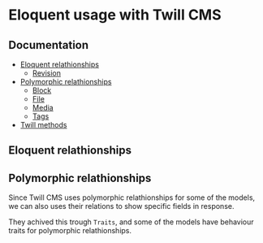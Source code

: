 # Eloquent usage with Twill CMS

Documentation
-----
- [Eloquent relathionships](#eloquent-relathionships)
    - [Revision](https://github.com/kallefrombosnia/twill-graphql/blob/master/docs/eloquent/REVISIONS.md)
- [Polymorphic relathionships](#polymorphic-relathionships)
    - [Block](https://github.com/kallefrombosnia/twill-graphql/tree/master/docs/eloquent/polymorphic/BLOCK.md)
    - [File](https://github.com/kallefrombosnia/twill-graphql/tree/master/docs/eloquent/polymorphic/FILE.md)
    - [Media](https://github.com/kallefrombosnia/twill-graphql/tree/master/docs/eloquent/polymorphic/MEDIA.md)
    - [Tags](https://github.com/kallefrombosnia/twill-graphql/tree/master/docs/eloquent/polymorphic/TAGS.md)
- [Twill methods](#twill-methods)



## Eloquent relathionships




## Polymorphic relathionships

Since Twill CMS uses polymorphic relathionships for some of the models, we can also uses their relations to show specific fields in response.

They achived this trough `Traits`, and some of the models have behaviour traits for polymorphic relathionships.









